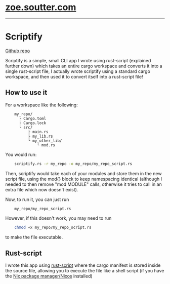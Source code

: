 # [zoe.soutter.com](/)
---

# Scriptify

[Github repo](https://github.com/MagicPotatoBean/scriptify)

Scriptify is a simple, small CLI app I wrote using rust-script (explained further down) which takes an entire cargo workspace and converts it into a single rust-script file, I actually wrote scriptify using a standard cargo workspace, and then used it to convert itself into a rust-script file!

## How to use it

For a workspace like the following:

``` none
    my_repo/
      ├ Cargo.toml
      ├ Cargo.lock
      └ src/
          ├ main.rs
          ├ my_lib.rs
          └ my_other_lib/
              └ mod.rs
```
You would run:
``` sh
    scriptify.rs -r my_repo -o my_repo/my_repo_script.rs
```
Then, scriptify would take each of your modules and store them in the new script file, using the mod{} block to keep namespacing identical (although I needed to then remove "mod MODULE" calls, otherwise it tries to call in an extra file which now doesn't exist).

Now, to run it, you can just run
``` sh
    my_repo/my_repo_script.rs
```
However, if this doesn't work, you may need to run
``` sh
    chmod +x my_repo/my_repo_script.rs
```
to make the file executable.

## Rust-script

I wrote this app using [rust-script](https://discourse.nixos.org/t/nix-users-you-can-fearlessly-start-using-rust-scripts-already/35521/4) where the cargo manifest is stored inside the source file, allowing you to execute the file like a shell script (if you have the [Nix package manager/Nixos](https://nixos.org/download/) installed)
